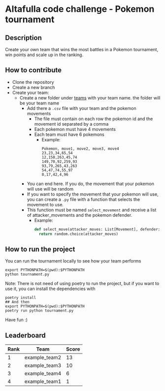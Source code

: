 # Altafulla code challenge - Pokemon tournament

## Description
Create your own team that wins the most battles in a Pokemon tournament, win points and scale up in the ranking.


## How to contribute
* Clone the repository
* Create a new branch
* Create your team:
  * Create a new folder under [teams](./teams) with your team name. the folder will be your team name
    * Add there a `.csv` file with your team and the pokemon movements
      * The file must contain on each row the pokemon id and the movement id separated by a comma
      * Each pokemon must have 4 movements
      * Each team must have 6 pokemons
        * Example:
          ```
          Pokemon, move1, move2, move3, move4
          23,23,34,65,54
          12,150,263,45,74
          149,70,92,259,93
          93,79,265,43,263
          54,47,74,55,97
          8,17,42,4,96
          ```
    * You can end here. If you do, the movement that your pokemon will use will be random
    * If you want to specify the movement that your pokemon will use, you can create a `.py` file with a function that selects
      the movement to use. 
    * This function must be named `select_movement` and receive a list of attacker_movements and the pokemon defender.
      * Example:
        ```python
        def select_move(attacker_moves: List[Movement], defender: Pokemon):
          return random.choice(attacker_moves)
        ```
        
## How to run the project
You can run the tournament locally to see how your team performs
```
export PYTHONPATH=$(pwd):$PYTHONPATH
python tournament.py
```
Note: There is not need of using poetry to run the project, but if you want to use it, you can install the dependencies with
```
poetry install
## And then
export PYTHONPATH=$(pwd):$PYTHONPATH
poetry run python tournament.py
```

Have fun :) 

## Leaderboard
| Rank | Team | Score |
| --- | --- | --- |
|1|example_team2|13|
|2|example_team3|10|
|3|example_team4|6|
|4|example_team1|1|
